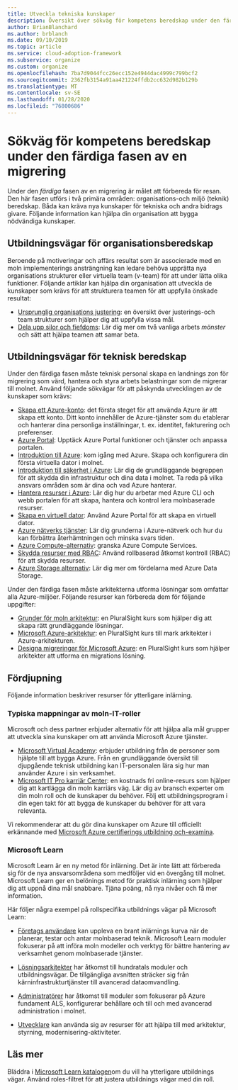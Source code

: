 ```yaml
---
title: Utveckla tekniska kunskaper
description: Översikt över sökväg för kompetens beredskap under den färdiga fasen av migreringen.
author: BrianBlanchard
ms.author: brblanch
ms.date: 09/10/2019
ms.topic: article
ms.service: cloud-adoption-framework
ms.subservice: organize
ms.custom: organize
ms.openlocfilehash: 7ba7d9044fcc26ecc152e4944dac4999c799bcf2
ms.sourcegitcommit: 2362fb3154a91aa421224ffdb2cc632d982b129b
ms.translationtype: MT
ms.contentlocale: sv-SE
ms.lasthandoff: 01/28/2020
ms.locfileid: "76800686"
---
```

# <a name="skills-readiness-path-during-the-ready-phase-of-a-migration"></a>Sökväg för kompetens beredskap under den färdiga fasen av en migrering

Under den *färdiga* fasen av en migrering är målet att förbereda för resan. Den här fasen utförs i två primära områden: organisations-och miljö (teknik) beredskap. Båda kan kräva nya kunskaper för tekniska och andra bidrags givare. Följande information kan hjälpa din organisation att bygga nödvändiga kunskaper.

## <a name="organizational-readiness-learning-paths"></a>Utbildningsvägar för organisationsberedskap

Beroende på motiveringar och affärs resultat som är associerade med en moln implementerings ansträngning kan ledare behöva upprätta nya organisations strukturer eller virtuella team (v-team) för att under lätta olika funktioner. Följande artiklar kan hjälpa din organisation att utveckla de kunskaper som krävs för att strukturera teamen för att uppfylla önskade resultat:

- [Ursprunglig organisations justering](./index.md): en översikt över justerings-och team strukturer som hjälper dig att uppfylla vissa mål.
- [Dela upp silor och fiefdoms](./fiefdoms-silos.md): Lär dig mer om två vanliga arbets *mönster* och sätt att hjälpa teamen att samar beta.

## <a name="environmental-technical-readiness-learning-paths"></a>Utbildningsvägar för teknisk beredskap

Under den färdiga fasen måste teknisk personal skapa en landnings zon för migrering som värd, hantera och styra arbets belastningar som de migrerar till molnet. Använd följande sökvägar för att påskynda utvecklingen av de kunskaper som krävs:

- [Skapa ett Azure-konto](https://docs.microsoft.com/learn/modules/create-an-azure-account): det första steget för att använda Azure är att skapa ett konto. Ditt konto innehåller de Azure-tjänster som du etablerar och hanterar dina personliga inställningar, t. ex. identitet, fakturering och preferenser.
- [Azure Portal](https://docs.microsoft.com/learn/modules/tour-azure-portal): Upptäck Azure Portal funktioner och tjänster och anpassa portalen.
- [Introduktion till Azure](https://docs.microsoft.com/learn/modules/welcome-to-azure): kom igång med Azure. Skapa och konfigurera din första virtuella dator i molnet.
- [Introduktion till säkerhet i Azure](https://docs.microsoft.com/learn/modules/intro-to-security-in-azure): Lär dig de grundläggande begreppen för att skydda din infrastruktur och dina data i molnet. Ta reda på vilka ansvars områden som är dina och vad Azure hanterar.
- [Hantera resurser i Azure](https://docs.microsoft.com/learn/paths/manage-resources-in-azure): Lär dig hur du arbetar med Azure CLI och webb portalen för att skapa, hantera och kontrol lera molnbaserade resurser.
- [Skapa en virtuell dator](https://docs.microsoft.com/learn/modules/create-windows-virtual-machine-in-azure): Använd Azure Portal för att skapa en virtuell dator.
- [Azure nätverks tjänster](https://docs.microsoft.com/learn/modules/intro-to-azure-networking): Lär dig grunderna i Azure-nätverk och hur du kan förbättra återhämtningen och minska svars tiden.
- [Azure Compute-alternativ](https://docs.microsoft.com/learn/modules/intro-to-azure-compute): granska Azure Compute Services.
- [Skydda resurser med RBAC](https://docs.microsoft.com/learn/modules/secure-azure-resources-with-rbac): Använd rollbaserad åtkomst kontroll (RBAC) för att skydda resurser.
- [Azure Storage alternativ](https://docs.microsoft.com/learn/modules/intro-to-data-in-azure/index): Lär dig mer om fördelarna med Azure Data Storage.

Under den färdiga fasen måste arkitekterna utforma lösningar som omfattar alla Azure-miljöer. Följande resurser kan förbereda dem för följande uppgifter:

- [Grunder för moln arkitektur](https://app.pluralsight.com/library/courses/cloud-architecture-foundations): en PluralSight kurs som hjälper dig att skapa rätt grundläggande lösningar.
- [Microsoft Azure-arkitektur](https://app.pluralsight.com/library/courses/cloud-architecture-foundations): en PluralSight kurs till mark arkitekter i Azure-arkitekturen.
- [Designa migreringar för Microsoft Azure](https://app.pluralsight.com/library/courses/cloud-architecture-foundations): en PluralSight kurs som hjälper arkitekter att utforma en migrations lösning.

## <a name="deeper-skills-exploration"></a>Fördjupning

Följande information beskriver resurser för ytterligare inlärning.

### <a name="typical-mappings-of-cloud-it-roles"></a>Typiska mappningar av moln-IT-roller

Microsoft och dess partner erbjuder alternativ för att hjälpa alla mål grupper att utveckla sina kunskaper om att använda Microsoft Azure tjänster.

- [Microsoft Virtual Academy](https://mva.microsoft.com/product-training/microsoft-azure): erbjuder utbildning från de personer som hjälpte till att bygga Azure. Från en grundläggande översikt till djupgående teknisk utbildning kan IT-personalen lära sig hur man använder Azure i sin verksamhet.
- [Microsoft IT Pro karriär Center](https://www.microsoft.com/itpro): en kostnads fri online-resurs som hjälper dig att kartlägga din moln karriärs väg. Lär dig av bransch experter om din moln roll och de kunskaper du behöver. Följ ett utbildningsprogram i din egen takt för att bygga de kunskaper du behöver för att vara relevanta.

Vi rekommenderar att du gör dina kunskaper om Azure till officiellt erkännande med [Microsoft Azure certifierings utbildning och-examina](https://www.microsoft.com/learning/azure-certification.aspx).

### <a name="microsoft-learn"></a>Microsoft Learn

Microsoft Learn är en ny metod för inlärning. Det är inte lätt att förbereda sig för de nya ansvarsområdena som medföljer vid en övergång till molnet. Microsoft Learn ger en belönings metod för praktisk inlärning som hjälper dig att uppnå dina mål snabbare. Tjäna poäng, nå nya nivåer och få mer information.

Här följer några exempel på rollspecifika utbildnings vägar på Microsoft Learn:

- [Företags användare](https://docs.microsoft.com/learn/browse/?roles=business-user) kan uppleva en brant inlärnings kurva när de planerar, testar och antar molnbaserad teknik. Microsoft Learn moduler fokuserar på att införa moln modeller och verktyg för bättre hantering av verksamhet genom molnbaserade tjänster.

- [Lösningsarkitekter](https://docs.microsoft.com/learn/browse/?roles=solution-architect) har åtkomst till hundratals moduler och utbildningsvägar. De tillgängliga avsnitten sträcker sig från kärninfrastrukturtjänster till avancerad dataomvandling.

- [Administratörer](https://docs.microsoft.com/learn/browse/?roles=administrator) har åtkomst till moduler som fokuserar på Azure fundament ALS, konfigurerar behållare och till och med avancerad administration i molnet.

- [Utvecklare](https://docs.microsoft.com/learn/browse/?roles=developer&term=infrastructure) kan använda sig av resurser för att hjälpa till med arkitektur, styrning, modernisering-aktiviteter.

## <a name="learn-more"></a>Läs mer

Bläddra i [Microsoft Learn katalogen](https://docs.microsoft.com/learn/browse)om du vill ha ytterligare utbildnings vägar. Använd roles-filtret för att justera utbildnings vägar med din roll.
